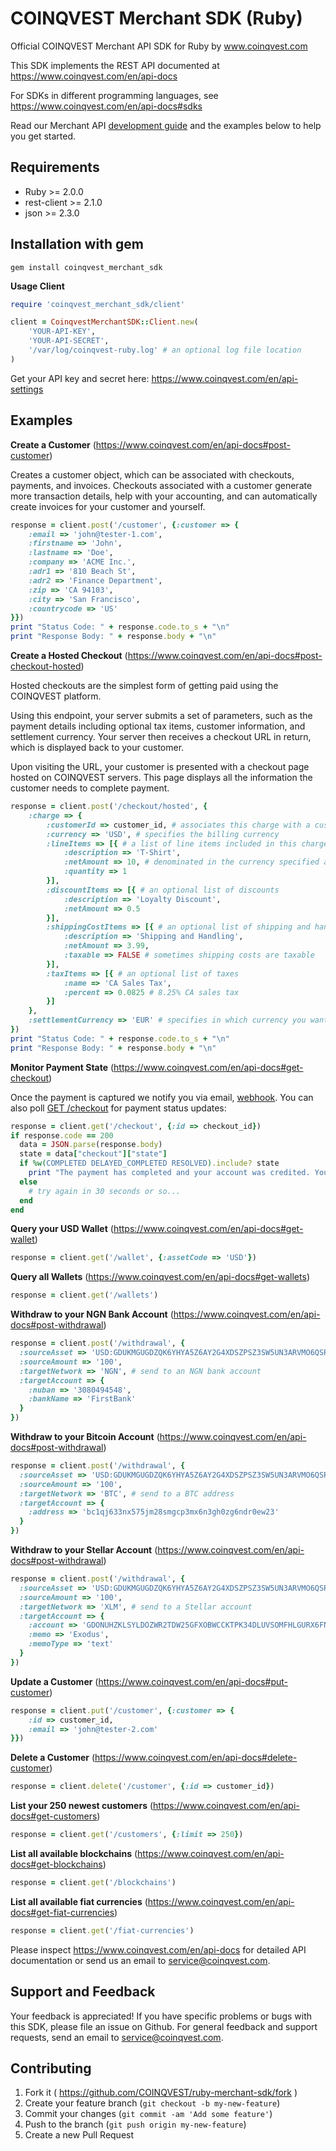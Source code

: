 # COINQVEST Merchant SDK (Ruby)

Official COINQVEST Merchant API SDK for Ruby by www.coinqvest.com

This SDK implements the REST API documented at https://www.coinqvest.com/en/api-docs

For SDKs in different programming languages, see https://www.coinqvest.com/en/api-docs#sdks

Read our Merchant API [development guide](https://www.coinqvest.com/en/blog/guide-mastering-cryptocurrency-checkouts-with-coinqvest-merchant-apis-321ac139ce15) and the examples below to help you get started.

Requirements
------------
* Ruby >= 2.0.0
* rest-client >= 2.1.0
* json >= 2.3.0

Installation with gem
---------------------
`gem install coinqvest_merchant_sdk`

**Usage Client**
```ruby
require 'coinqvest_merchant_sdk/client'

client = CoinqvestMerchantSDK::Client.new(
    'YOUR-API-KEY',
    'YOUR-API-SECRET',
    '/var/log/coinqvest-ruby.log' # an optional log file location
)
```
Get your API key and secret here: https://www.coinqvest.com/en/api-settings


## Examples

**Create a Customer** (https://www.coinqvest.com/en/api-docs#post-customer)

Creates a customer object, which can be associated with checkouts, payments, and invoices. Checkouts associated with a customer generate more transaction details, help with your accounting, and can automatically create invoices for your customer and yourself.

```ruby
response = client.post('/customer', {:customer => {
    :email => 'john@tester-1.com',
    :firstname => 'John',
    :lastname => 'Doe',
    :company => 'ACME Inc.',
    :adr1 => '810 Beach St',
    :adr2 => 'Finance Department',
    :zip => 'CA 94103',
    :city => 'San Francisco',
    :countrycode => 'US'
}})
print "Status Code: " + response.code.to_s + "\n"
print "Response Body: " + response.body + "\n"
```
**Create a Hosted Checkout** (https://www.coinqvest.com/en/api-docs#post-checkout-hosted)

Hosted checkouts are the simplest form of getting paid using the COINQVEST platform. 

Using this endpoint, your server submits a set of parameters, such as the payment details including optional tax items, customer information, and settlement currency. Your server then receives a checkout URL in return, which is displayed back to your customer. 

Upon visiting the URL, your customer is presented with a checkout page hosted on COINQVEST servers. This page displays all the information the customer needs to complete payment.

```ruby
response = client.post('/checkout/hosted', {
    :charge => {
        :customerId => customer_id, # associates this charge with a customer
        :currency => 'USD', # specifies the billing currency
        :lineItems => [{ # a list of line items included in this charge
            :description => 'T-Shirt',
            :netAmount => 10, # denominated in the currency specified above
            :quantity => 1
        }],
        :discountItems => [{ # an optional list of discounts
            :description => 'Loyalty Discount',
            :netAmount => 0.5
        }],
        :shippingCostItems => [{ # an optional list of shipping and handling costs
            :description => 'Shipping and Handling',
            :netAmount => 3.99,
            :taxable => FALSE # sometimes shipping costs are taxable
        }],
        :taxItems => [{ # an optional list of taxes
            :name => 'CA Sales Tax',
            :percent => 0.0825 # 8.25% CA sales tax
        }]
    },
    :settlementCurrency => 'EUR' # specifies in which currency you want to settle
})
print "Status Code: " + response.code.to_s + "\n"
print "Response Body: " + response.body + "\n"
```

**Monitor Payment State** (https://www.coinqvest.com/en/api-docs#get-checkout)

Once the payment is captured we notify you via email, [webhook](https://www.coinqvest.com/en/api-docs#webhook-concepts). You can also poll [GET /checkout](https://www.coinqvest.com/en/api-docs#get-checkout) for payment status updates:

```ruby
response = client.get('/checkout', {:id => checkout_id})
if response.code == 200
  data = JSON.parse(response.body)
  state = data["checkout"]["state"]
  if %w(COMPLETED DELAYED_COMPLETED RESOLVED).include? state
    print "The payment has completed and your account was credited. You can now ship the goods."
  else
    # try again in 30 seconds or so...
  end
end
```

**Query your USD Wallet** (https://www.coinqvest.com/en/api-docs#get-wallet)
```ruby
response = client.get('/wallet', {:assetCode => 'USD'})
```

**Query all Wallets** (https://www.coinqvest.com/en/api-docs#get-wallets)
```ruby
response = client.get('/wallets')
```

**Withdraw to your NGN Bank Account** (https://www.coinqvest.com/en/api-docs#post-withdrawal)
```ruby
response = client.post('/withdrawal', {
  :sourceAsset => 'USD:GDUKMGUGDZQK6YHYA5Z6AY2G4XDSZPSZ3SW5UN3ARVMO6QSRDWP5YLEX', #withdraw from your USD wallet
  :sourceAmount => '100',
  :targetNetwork => 'NGN', # send to an NGN bank account
  :targetAccount => {
    :nuban => '3080494548',
    :bankName => 'FirstBank'
  }
})
```

**Withdraw to your Bitcoin Account** (https://www.coinqvest.com/en/api-docs#post-withdrawal)
```ruby
response = client.post('/withdrawal', {
  :sourceAsset => 'USD:GDUKMGUGDZQK6YHYA5Z6AY2G4XDSZPSZ3SW5UN3ARVMO6QSRDWP5YLEX', #withdraw from your USD wallet
  :sourceAmount => '100',
  :targetNetwork => 'BTC', # send to a BTC address
  :targetAccount => {
    :address => 'bc1qj633nx575jm28smgcp3mx6n3gh0zg6ndr0ew23'
  }
})
```

**Withdraw to your Stellar Account** (https://www.coinqvest.com/en/api-docs#post-withdrawal)
```ruby
response = client.post('/withdrawal', {
  :sourceAsset => 'USD:GDUKMGUGDZQK6YHYA5Z6AY2G4XDSZPSZ3SW5UN3ARVMO6QSRDWP5YLEX', #withdraw from your USD wallet
  :sourceAmount => '100',
  :targetNetwork => 'XLM', # send to a Stellar account
  :targetAccount => {
    :account => 'GDONUHZKLSYLDOZWR2TDW25GFXOBWCCKTPK34DLUVSOMFHLGURX6FNU6',
    :memo => 'Exodus',
    :memoType => 'text'
  }
})
```

**Update a Customer** (https://www.coinqvest.com/en/api-docs#put-customer)
```ruby
response = client.put('/customer', {:customer => {
    :id => customer_id,
    :email => 'john@tester-2.com'
}})
```

**Delete a Customer** (https://www.coinqvest.com/en/api-docs#delete-customer)
```ruby
response = client.delete('/customer', {:id => customer_id})
```

**List your 250 newest customers** (https://www.coinqvest.com/en/api-docs#get-customers)
```ruby
response = client.get('/customers', {:limit => 250})
```

**List all available blockchains** (https://www.coinqvest.com/en/api-docs#get-blockchains)
```ruby
response = client.get('/blockchains')
```

**List all available fiat currencies** (https://www.coinqvest.com/en/api-docs#get-fiat-currencies)
```ruby
response = client.get('/fiat-currencies')
```

Please inspect https://www.coinqvest.com/en/api-docs for detailed API documentation or send us an email to service@coinqvest.com.

Support and Feedback
--------------------
Your feedback is appreciated! If you have specific problems or bugs with this SDK, please file an issue on Github. For general feedback and support requests, send an email to service@coinqvest.com.

Contributing
------------

1. Fork it ( https://github.com/COINQVEST/ruby-merchant-sdk/fork )
2. Create your feature branch (`git checkout -b my-new-feature`)
3. Commit your changes (`git commit -am 'Add some feature'`)
4. Push to the branch (`git push origin my-new-feature`)
5. Create a new Pull Request